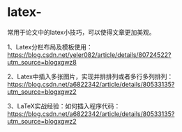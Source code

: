 # latex-
常用于论文中的latex小技巧，可以使得文章更加美观。

1、Latex分栏布局及模板使用：https://blog.csdn.net/yeler082/article/details/80724522?utm_source=blogxgwz8

2、Latex中插入多张图片，实现并排排列或者多行多列排列：https://blog.csdn.net/a6822342/article/details/80533135?utm_source=blogxgwz2

3、LaTeX实战经验：如何插入程序代码：https://blog.csdn.net/a6822342/article/details/80533135?utm_source=blogxgwz2
